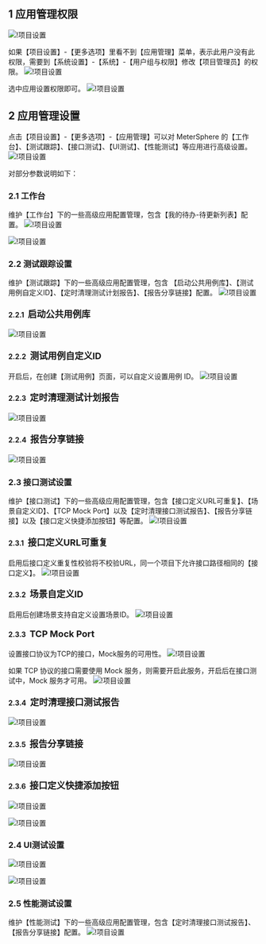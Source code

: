 ## 1 应用管理权限
![!项目设置](../../img/project_management/应用管理权限1.png)

如果【项目设置】-【更多选项】里看不到【应用管理】菜单，表示此用户没有此权限，需要到【系统设置】-【系统】-【用户组与权限】修改【项目管理员】的权限。
![!项目设置](../../img/project_management/应用管理权限2.png)

选中应用设置权限即可。
![!项目设置](../../img/project_management/应用管理权限3.png)

## 2 应用管理设置
点击【项目设置】-【更多选项】-【应用管理】可以对 MeterSphere 的【工作台】、【测试跟踪】、【接口测试】、【UI测试】、【性能测试】等应用进行高级设置。
![!项目设置](../../img/project_management/应用管理1.png)

对部分参数说明如下：

### 2.1 工作台
维护【工作台】下的一些高级应用配置管理，包含【我的待办-待更新列表】配置。
![!项目设置](../../img/project_management/工作台.png)

![!项目设置](../../img/project_management/工作台_1.png)

### 2.2 测试跟踪设置
维护【测试跟踪】下的一些高级应用配置管理，包含 【启动公共用例库】、【测试用例自定义ID】、【定时清理测试计划报告】、【报告分享链接】配置。
![!项目设置](../../img/project_management/测试跟踪设置.png)

#### 2.2.1 <font size=4> 启动公共用例库 </font>
![!项目设置](../../img/project_management/测试跟踪设置5.png)

#### 2.2.2 <font size=4> 测试用例自定义ID </font>
开启后，在创建【测试用例】页面，可以自定义设置用例 ID。
![!项目设置](../../img/project_management/测试跟踪设置2.png)

#### 2.2.3 <font size=4> 定时清理测试计划报告 </font>
![!项目设置](../../img/project_management/测试跟踪设置3.png)

#### 2.2.4 <font size=4> 报告分享链接 </font>
![!项目设置](../../img/project_management/测试跟踪设置4.png)

### 2.3 接口测试设置
维护【接口测试】下的一些高级应用配置管理，包含【接口定义URL可重复】、【场景自定义ID】、【TCP Mock Port】以及【定时清理接口测试报告】、【报告分享链接】以及【接口定义快捷添加按钮】等配置。
![!项目设置](../../img/project_management/接口测试设置1.png)

####  2.3.1 <font size=4> 接口定义URL可重复 </font>
启用后接口定义重复性校验将不校验URL，同一个项目下允许接口路径相同的【接口定义】。
![!项目设置](../../img/project_management/接口测试设置2.png)

#### 2.3.2 <font size=4> 场景自定义ID </font>
启用后创建场景支持自定义设置场景ID。
![!项目设置](../../img/project_management/接口测试设置3.png)

#### 2.3.3 <font size=4> TCP Mock Port </font>
设置接口协议为TCP的接口，Mock服务的可用性。
![!项目设置](../../img/project_management/接口测试设置4.png)

如果 TCP 协议的接口需要使用 Mock 服务，则需要开启此服务，开启后在接口测试中，Mock 服务才可用。
![!项目设置](../../img/project_management/接口测试设置5.png)

#### 2.3.4 <font size=4> 定时清理接口测试报告 </font>
![!项目设置](../../img/project_management/接口测试设置6.png)

#### 2.3.5 <font size=4> 报告分享链接 </font>
![!项目设置](../../img/project_management/接口测试设置7.png)

#### 2.3.6 <font size=4> 接口定义快捷添加按钮 </font>
![!项目设置](../../img/project_management/接口测试设置8.png)

![!项目设置](../../img/project_management/接口测试设置9.png)

### 2.4 UI测试设置
![!项目设置](../../img/project_management/UI测试.png)

![!项目设置](../../img/project_management/UI测试_1.png)

### 2.5 性能测试设置
维护【性能测试】下的一些高级应用配置管理，包含【定时清理接口测试报告】、【报告分享链接】配置。
![!项目设置](../../img/project_management/性能测试设置.png)
